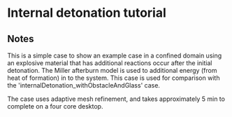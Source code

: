 # Internal detonation tutorial

## Notes

This is a simple case to show an example case in a confined domain using an explosive material that has additional reactions occur after the initial detonation. The Miller afterburn model is used to additional energy (from heat of formation) in to the system. This case is used for comparison with the 'internalDetonation_withObstacleAndGlass' case.

The case uses adaptive mesh refinement, and takes approximately 5 min to complete on a four core desktop.


